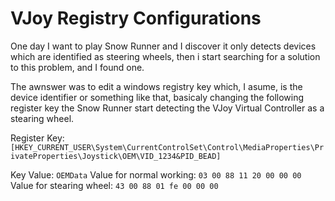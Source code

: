 # VJoy Registry Configurations

One day I want to play Snow Runner and I discover it only detects devices which are identified as steering wheels, then i start searching for a solution to this problem, and I found one.

The awnswer was to edit a windows registry key which, I asume, is the device identifier or something like that, basicaly changing the following register key the Snow Runner start detecting the VJoy Virtual Controller as a stearing wheel.

Register Key: `[HKEY_CURRENT_USER\System\CurrentControlSet\Control\MediaProperties\PrivateProperties\Joystick\OEM\VID_1234&PID_BEAD]`

Key Value: `OEMData`
Value for normal working: `03 00 88 11 20 00 00 00`
Value for stearing wheel: `43 00 88 01 fe 00 00 00`
